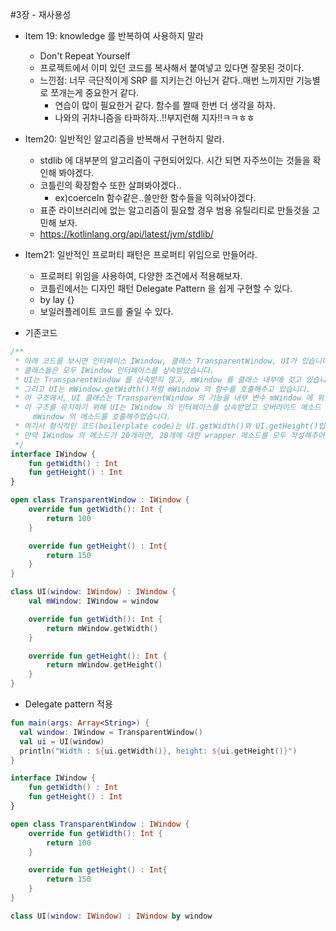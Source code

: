 #3장 - 재사용성

- Item 19: knowledge 를 반복하여 사용하지 말라
  - Don't Repeat Yourself
  - 프로젝트에서 이미 있던 코드를 복사해서 붙여넣고 있다면 잘못된 것이다.
  - 느낀점: 너무 극단적이게 SRP 를 지키는건 아닌거 같다..매번 느끼지만 기능별로 쪼개는게 중요한거 같다.
    - 연습이 많이 필요한거 같다. 함수를 짤때 한번 더 생각을 하자.
    - 나와의 귀차니즘을 타파하자..!!부지런해 지자!!ㅋㅋㅎㅎ

- Item20: 일반적인 알고리즘을 반복해서 구현하지 말라.
  - stdlib 에 대부분의 알고리즘이 구현되어있다. 시간 되면 자주쓰이는 것들을 확인해 봐야겠다.
  - 코틀린의 확장함수 또한 살펴봐야겠다..
    - ex)coerceIn 함수같은..쓸만한 함수들을 익혀놔야겠다.
  - 표준 라이브러리에 없는 알고리즘이 필요할 경우 범용 유틸리티로 만들것을 고민해 보자.
  - https://kotlinlang.org/api/latest/jvm/stdlib/

- Item21: 일반적인 프로퍼티 패턴은 프로퍼티 위임으로 만들어라.
  - 프로퍼티 위임을 사용하여, 다양한 조건에서 적용해보자.
  - 코틀린에서는 디자인 패턴 Delegate Pattern 을 쉽게 구현할 수 있다.
  - by lay {}
  - 보일러플레이트 코드를 줄일 수 있다.

- 기존코드
```kotlin
/**
 * 아래 코드를 보시면 인터페이스 IWindow, 클래스 TransparentWindow, UI가 있습니다. 
 * 클래스들은 모두 IWindow 인터페이스를 상속받았습니다. 
 * UI는 TransparentWindow 를 상속받지 않고, mWindow 를 클래스 내부에 갖고 있습니다. 
 * 그리고 UI는 mWindow.getWidth()처럼 mWindow 의 함수를 호출해주고 있습니다. 
 * 이 구조에서, UI 클래스는 TransparentWindow 의 기능을 내부 변수 mWindow 에 위임하였습니다. 
 * 이 구조를 유지하기 위해 UI는 IWindow 의 인터페이스를 상속받았고 오버라이드 메소드 안에서 
     mWindow 의 메소드를 호출해주었습니다. 
 * 여기서 형식적인 코드(boilerplate code)는 UI.getWidth()와 UI.getHeight()입니다. 
 * 만약 IWindow 의 메소드가 20개라면, 20개에 대한 wrapper 메소드를 모두 작성해주어야 합니다.
 */
interface IWindow {
    fun getWidth() : Int
    fun getHeight() : Int
}

open class TransparentWindow : IWindow {
    override fun getWidth(): Int {
        return 100
    }

    override fun getHeight() : Int{
        return 150
    }
}

class UI(window: IWindow) : IWindow {
    val mWindow: IWindow = window

    override fun getWidth(): Int {
        return mWindow.getWidth()
    }

    override fun getHeight(): Int {
        return mWindow.getHeight()
    }
}
```
- Delegate pattern 적용
```kotlin
fun main(args: Array<String>) {
  val window: IWindow = TransparentWindow()
  val ui = UI(window)
  println("Width : ${ui.getWidth()}, height: ${ui.getHeight()}")
}

interface IWindow {
    fun getWidth() : Int
    fun getHeight() : Int
}

open class TransparentWindow : IWindow {
    override fun getWidth(): Int {
        return 100
    }

    override fun getHeight() : Int{
        return 150
    }
}

class UI(window: IWindow) : IWindow by window
```